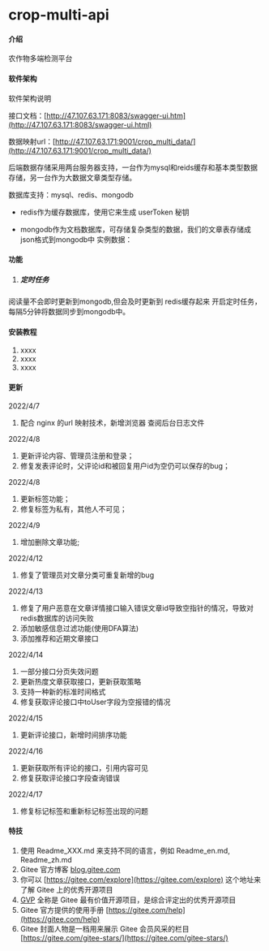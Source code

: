 # crop-multi-api

#### 介绍
农作物多端检测平台

#### 软件架构
软件架构说明

接口文档：[http://47.107.63.171:8083/swagger-ui.htm](http://47.107.63.171:8083/swagger-ui.html)

数据映射url：[http://47.107.63.171:9001/crop_multi_data/](http://47.107.63.171:9001/crop_multi_data/)

后端数据存储采用两台服务器支持，一台作为mysql和reids缓存和基本类型数据存储，另一台作为大数据文章类型存储。

数据库支持：mysql、redis、mongodb

- redis作为缓存数据库，使用它来生成 userToken 秘钥


- mongodb作为文档数据库，可存储复杂类型的数据，我们的文章表存储成json格式到mongodb中
实例数据：

#### 功能

1. ##### 定时任务

阅读量不会即时更新到mongodb,但会及时更新到 redis缓存起来
开启定时任务，每隔5分钟将数据同步到mongodb中。

#### 安装教程

1.  xxxx
2.  xxxx
3.  xxxx

#### 更新
2022/4/7
1. 配合 nginx 的url 映射技术，新增浏览器 查阅后台日志文件

2022/4/8
1. 更新评论内容、管理员注册和登录；
2. 修复发表评论时，父评论id和被回复用户id为空仍可以保存的bug；

2022/4/8
1. 更新标签功能；
2. 修复标签为私有，其他人不可见；

2022/4/9
1. 增加删除文章功能;

2022/4/12
1. 修复了管理员对文章分类可重复新增的bug

2022/4/13
1. 修复了用户恶意在文章详情接口输入错误文章id导致空指针的情况，导致对redis数据库的访问失败
2. 添加敏感信息过滤功能(使用DFA算法)
3. 添加推荐和近期文章接口

2022/4/14
1. 一部分接口分页失效问题
2. 更新热度文章获取接口，更新获取策略
3. 支持一种新的标准时间格式
4. 修复获取评论接口中toUser字段为空报错的情况

2022/4/15
1. 更新评论接口，新增时间排序功能

2022/4/16
1. 更新获取所有评论的接口，引用内容可见 
2. 修复获取评论接口字段查询错误

2022/4/17
1. 修复标记标签和重新标记标签出现的问题


#### 特技

1.  使用 Readme\_XXX.md 来支持不同的语言，例如 Readme\_en.md, Readme\_zh.md
2.  Gitee 官方博客 [blog.gitee.com](https://blog.gitee.com)
3.  你可以 [https://gitee.com/explore](https://gitee.com/explore) 这个地址来了解 Gitee 上的优秀开源项目
4.  [GVP](https://gitee.com/gvp) 全称是 Gitee 最有价值开源项目，是综合评定出的优秀开源项目
5.  Gitee 官方提供的使用手册 [https://gitee.com/help](https://gitee.com/help)
6.  Gitee 封面人物是一档用来展示 Gitee 会员风采的栏目 [https://gitee.com/gitee-stars/](https://gitee.com/gitee-stars/)
